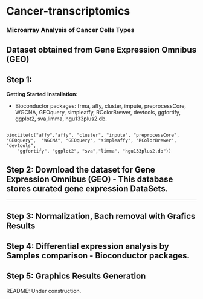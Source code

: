 # Cancer-transcriptomics

### Microarray Analysis of Cancer Cells Types 
## Dataset obtained from Gene Expression Omnibus (GEO)
## Step 1:

**Getting Started**
**Installation:**
   - Bioconductor packages: frma, affy, cluster, impute, preprocessCore, WGCNA, GEOquery, simpleaffy, RColorBrewer, devtools,
     ggfortify, ggplot2, sva,limma, hgu133plus2.db.
 ```
 
 biocLite(c("affy","affy", "cluster", "inpute", "preprocessCore", "GEOquery",  "WGCNA", "GEOquery", "simpleaffy", "RColorBrewer", "devtools",
     "ggfortify", "ggplot2", "sva","limma", "hgu133plus2.db"))
 ```
## Step 2: Download the dataset for Gene Expression Omnibus (GEO) - This database stores curated gene expression DataSets.
--------------------------------------------------------------------------------
## Step 3: Normalization, Bach removal  with Grafics Results
## Step 4: Differential expression analysis by Samples comparison - Bioconductor packages.
## Step 5: Graphics Results Generation

README: Under construction.
